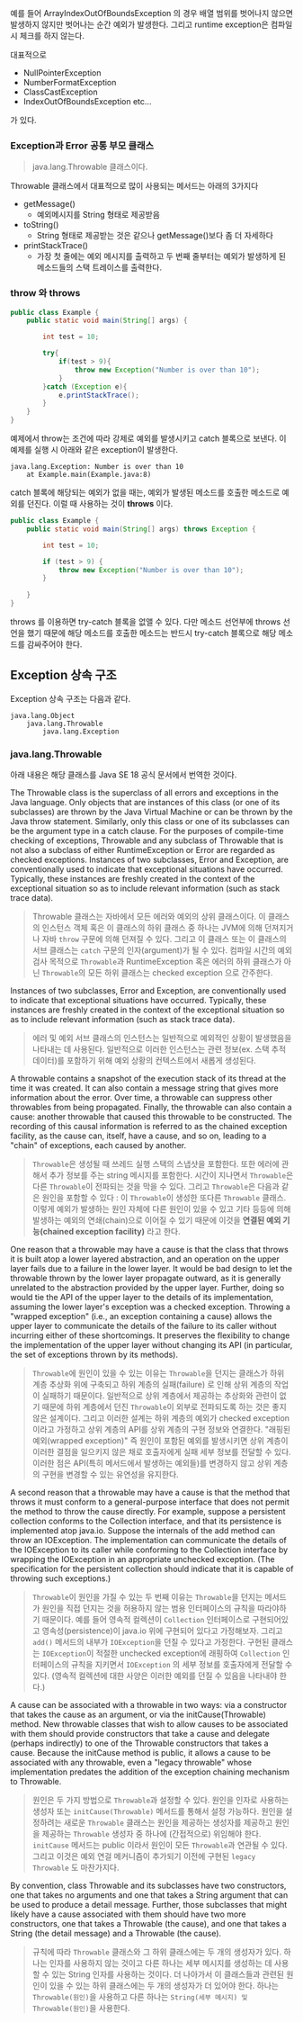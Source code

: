 
예를 들어 ArrayIndexOutOfBoundsException 의 경우 배열 범위를 벗어나지 않으면 발생하지 않지만 벗어나는 순간 예외가 발생한다. 그리고 runtime exception은 컴파일시 체크를 하지 않는다.

대표적으로
* NullPointerException
* NumberFormatException
* ClassCastException
* IndexOutOfBoundsException
  etc...

가 있다.


### Exception과 Error 공통 부모 클래스

> java.lang.Throwable 클래스이다.

Throwable 클래스에서 대표적으로 많이 사용되는 메서드는 아래의 3가지다

* getMessage()
    * 예외메시지를 String 형태로 제공받음
* toString()
    * String 형태로 제공받는 것은 같으나 getMessage()보다 좀 더 자세하다
* printStackTrace()
    * 가장 첫 줄에는 예외 메시지를 출력하고 두 번째 줄부터는 예외가 발생하게 된 메소드들의 스택 트레이스를 출력한다.



### throw 와 throws

```java
public class Example {
    public static void main(String[] args) {

        int test = 10;

        try{
            if(test > 9){
                throw new Exception("Number is over than 10");
            }
        }catch (Exception e){
            e.printStackTrace();
        }
    }
}
```

예제에서 throw는 조건에 따라 강제로 예외를 발생시키고 catch 블록으로 보낸다.
이 예제를 실행 시 아래와 같은 exception이 발생한다.

```
java.lang.Exception: Number is over than 10
	at Example.main(Example.java:8)
```

catch 블록에 해당되는 예외가 없을 때는, 예외가 발생된 메소드를 호출한 메소드로 예외를 던진다. 이럴 때 사용하는 것이 **throws** 이다.

```java
public class Example {
    public static void main(String[] args) throws Exception {

        int test = 10;

        if (test > 9) {
            throw new Exception("Number is over than 10");
        }
        
    }
}
```

throws 를 이용하면 try-catch 블록을 없앨 수 있다.
다만 메소드 선언부에 throws 선언을 했기 때문에 해당 메소드를 호출한 메소드는 반드시 try-catch 블록으로 해당 메소드를 감싸주어야 한다.


## Exception 상속 구조

Exception 상속 구조는 다음과 같다.

```text
java.lang.Object
    java.lang.Throwable
        java.lang.Exception
```

### java.lang.Throwable

아래 내용은 해당 클래스를 Java SE 18 공식 문서에서 번역한 것이다.

The Throwable class is the superclass of all errors and exceptions in the Java language. Only objects that are instances of this class (or one of its subclasses) are thrown by the Java Virtual Machine or can be thrown by the Java throw statement. Similarly, only this class or one of its subclasses can be the argument type in a catch clause. For the purposes of compile-time checking of exceptions, Throwable and any subclass of Throwable that is not also a subclass of either RuntimeException or Error are regarded as checked exceptions.
Instances of two subclasses, Error and Exception, are conventionally used to indicate that exceptional situations have occurred. Typically, these instances are freshly created in the context of the exceptional situation so as to include relevant information (such as stack trace data).

> Throwable 클래스는 자바에서 모든 에러와 예외의 상위 클래스이다.
> 이 클래스의 인스턴스 객체 혹은 이 클래스의 하위 클래스 중 하나는 JVM에 의해 던져지거나 자바 `throw` 구문에 의해 던져질 수 있다.
> 그리고 이 클래스 또는 이 클래스의 서브 클래스는 `catch` 구문의 인자(argument)가 될 수 있다.
> 컴파일 시간의 예외 검사 목적으로 `Throwable`과 RuntimeException 혹은 에러의 하위 클래스가 아닌 `Throwable`의 모든 하위 클래스는 checked exception 으로 간주한다.

Instances of two subclasses, Error and Exception, are conventionally used to indicate that exceptional situations have occurred. Typically, these instances are freshly created in the context of the exceptional situation so as to include relevant information (such as stack trace data).

> 에러 및 예외 서브 클래스의 인스턴스는 일반적으로 예외적인 상황이 발생했음을 나타내는 데 사용된다.
> 일반적으로 이러한 인스턴스는 관련 정보(ex. 스택 추적 데이터)를 포함하기 위해 예외 상황의 컨텍스트에서 새롭게 생성된다.

A throwable contains a snapshot of the execution stack of its thread at the time it was created. It can also contain a message string that gives more information about the error. Over time, a throwable can suppress other throwables from being propagated. Finally, the throwable can also contain a cause: another throwable that caused this throwable to be constructed. The recording of this causal information is referred to as the chained exception facility, as the cause can, itself, have a cause, and so on, leading to a "chain" of exceptions, each caused by another.

> `Throwable`은 생성될 때 쓰레드 실행 스택의 스냅샷을 포함한다.
> 또한 에러에 관해서 추가 정보를 주는 string 메시지를 포함한다.
> 시간이 지나면서 `Throwable`은 다른 `Throwable`이 전파되는 것을 막을 수 있다.
> 그리고 `Throwable`은 다음과 같은 원인을 포함할 수 있다 : 이 `Throwable`이 생성한 또다른 `Throwable` 클래스.
> 이렇게 예외가 발생하는 원인 자체에 다른 원인이 있을 수 있고 기타 등등에 의해 발생하는 예외의 연쇄(chain)으로 이어질 수 있기 때문에
> 이것을 **연결된 예외 기능(chained exception facility)** 라고 한다.

One reason that a throwable may have a cause is that the class that throws it is built atop a lower layered abstraction, and an operation on the upper layer fails due to a failure in the lower layer. It would be bad design to let the throwable thrown by the lower layer propagate outward, as it is generally unrelated to the abstraction provided by the upper layer. Further, doing so would tie the API of the upper layer to the details of its implementation, assuming the lower layer's exception was a checked exception. Throwing a "wrapped exception" (i.e., an exception containing a cause) allows the upper layer to communicate the details of the failure to its caller without incurring either of these shortcomings. It preserves the flexibility to change the implementation of the upper layer without changing its API (in particular, the set of exceptions thrown by its methods).

> `Throwable`에 원인이 있을 수 있는 이유는 `Throwable`을 던지는 클래스가 하위 계층 추상화 위에 구축되고 하위 계층의 실패(failure)
> 로 인해 상위 계층의 작업이 실패하기 때문이다.
> 일반적으로 상위 계층에서 제공하는 추상화와 관련이 없기 때문에 하위 계층에서 던진 `Throwable`이 외부로 전파되도록 하는 것은 좋지 않은 설계이다.
> 그리고 이러한 설계는 하위 계층의 예외가 checked exception이라고 가정하고 상위 계층의 API를 상위 계층의 구현 정보와 연결한다.
> "래핑된 예외(wrapped exception)" 즉 원인이 포함된 예외를 발생시키면 상위 계층이 이러한 결점을 일으키지 않은 채로 호출자에게
> 실패 세부 정보를 전달할 수 있다. 이러한 점은 API(특히 메서드에서 발생하는 예외들)를 변경하지 않고 상위 계층의 구현을 변경할 수 있는
> 유연성을 유지한다.

A second reason that a throwable may have a cause is that the method that throws it must conform to a general-purpose interface that does not permit the method to throw the cause directly. For example, suppose a persistent collection conforms to the Collection interface, and that its persistence is implemented atop java.io. Suppose the internals of the add method can throw an IOException. The implementation can communicate the details of the IOException to its caller while conforming to the Collection interface by wrapping the IOException in an appropriate unchecked exception. (The specification for the persistent collection should indicate that it is capable of throwing such exceptions.)


> `Throwable`이 원인을 가질 수 있는 두 번째 이유는 `Throwable`을 던지는 메서드가 원인을 직접 던지는 것을 허용하지 않는
> 범용 인터페이스의 규칙을 따라야하기 때문이다.
> 예를 들어 영속적 컬렉션이 `Collection` 인터페이스로 구현되어있고 영속성(persistence)이 java.io 위에 구현되어 있다고 가정해보자.
> 그리고 `add()` 메서드의 내부가 `IOException`을 던질 수 있다고 가정한다.
> 구현된 클래스는 `IOException`이 적절한 unchecked exception에 래핑하여 `Collection` 인터페이스의 규칙을 지키면서 `IOException`
> 의 세부 정보를 호출자에게 전달할 수 있다. (영속적 컬렉션에 대한 사양은 이러한 예외를 던질 수 있음을 나타내야 한다.)

A cause can be associated with a throwable in two ways: via a constructor that takes the cause as an argument, or via the initCause(Throwable) method. New throwable classes that wish to allow causes to be associated with them should provide constructors that take a cause and delegate (perhaps indirectly) to one of the Throwable constructors that takes a cause. Because the initCause method is public, it allows a cause to be associated with any throwable, even a "legacy throwable" whose implementation predates the addition of the exception chaining mechanism to Throwable.

> 원인은 두 가지 방법으로 `Throwable`과 설정할 수 있다.
> 원인을 인자로 사용하는 생성자 또는 `initCause(Throwable)` 메서드를 통해서 설정 가능하다.
> 원인을 설정하려는 새로운 `Throwable` 클래스는 원인을 제공하는 생성자를 제공하고 원인을 제공하는 `Throwable` 생성자 중 하나에
> (간접적으로) 위임해야 한다.
> `initCause` 메서드는 public 이라서 원인이 모든 `Throwable`과 연관될 수 있다.
> 그리고 이것은 예외 연걸 메커니즘이 추가되기 이전에 구현된 `legacy Throwable` 도 마찬가지다.

By convention, class Throwable and its subclasses have two constructors, one that takes no arguments and one that takes a String argument that can be used to produce a detail message. Further, those subclasses that might likely have a cause associated with them should have two more constructors, one that takes a Throwable (the cause), and one that takes a String (the detail message) and a Throwable (the cause).

> 규칙에 따라 `Throwable` 클래스와 그 하위 클래스에는 두 개의 생성자가 있다.
> 하나는 인자를 사용하지 않는 것이고 다른 하나는 세부 메시지를 생성하는 데 사용할 수 있는 String 인자를 사용하는 것이다.
> 더 나아가서 이 클래스들과 관련된 원인이 있을 수 있는 하위 클래스에는 두 개의 생성자가 더 있어야 한다.
> 하나는 `Throwable(원인)`을 사용하고 다른 하나는 `String(세부 메시지) 및` `Throwable(원인)`을 사용한다.






